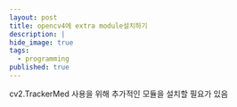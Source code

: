 ```yaml
---
layout: post
title: opencv4에 extra module설치하기
description: |
hide_image: true
tags:
  - programming
published: true
---
```


cv2.TrackerMed 사용을 위해 추가적인 모듈을 설치할 필요가 있음
